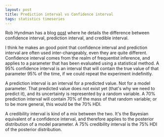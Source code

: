 ```yaml
---
layout: post
title: Prediction interval vs Confidence interval
tags: statistics timeseries
---
```


Rob Hyndman has a blog [post](https://robjhyndman.com/hyndsight/intervals/)
where he details the difference between confidence interval, prediction
interval, and credible interval.

I think he makes an good point that confidence interval and prediction interval
are often used inter-changeably, even they are quite different. Confidence
interval comes from the realm of frequentist inference, and applies to a
parameter that has been evaluated using a statistical method. A 95% confidence
interval is an interval that will contain the true value of that parameter 95%
of the time, if we could repeat the experiment indefinitly.

A prediction interval is an interval for a predicted value. Not for a model
parameter. That predicted value does not exist yet (that's why we need to
predict it), and its uncertainty is represented by a random variable. A 70%
prediction interval will contain 70% of the mass of that random variable; or to
be more general, this would be the 70% HDI.

A credibility interval is kind of a mix between the two. It's the Bayesian
equivalent of a confidence interval, and therefore applies to the posterior
distribution of a model parameter. A 75% credibility interval is the 75% HDI of
the posterior distribution.
